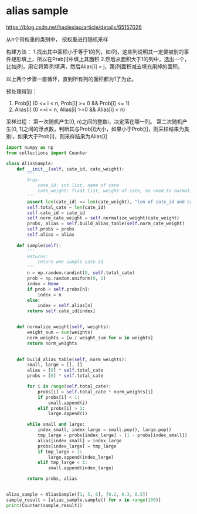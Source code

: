 # alias sample

https://blog.csdn.net/haolexiao/article/details/65157026

从n个带权重的类别中， 按权重进行随机采样


构建方法：
1.找出其中面积小于等于1的列，如i列，这些列说明其一定要被别的事件矩形填上，所以在Prab[i]中填上其面积
2.然后从面积大于1的列中，选出一个，比如j列，用它将第i列填满，然后Alias[i] = j，第j列面积减去填充用掉的面积。

以上两个步骤一直循环，直到所有列的面积都为1了为止。

预处理得到：
1. Prob[i] (0 <= i < n,  Prob[i] >= 0  && Prob[i] <= 1)
2. Alias[i] (0 <=i < n,  Alias[i] >=0 && Alias[i] < n)

采样过程：
第一次随机产生[0, n)之间的整数i，决定落在哪一列。
第二次随机产生[0, 1]之间的浮点数，判断其与Prob[i]大小，如果小于Prob[i]，则采样结果为类别i，如果大于Prob[i]，则采样结果为Alias[i]




```python
import numpy as np
from collections import Counter

class AliasSample:
    def __init__(self, cate_id, cate_weight):
        '''
        Args:
            cate_id: int list, name of cate
            cate_weight: float list, weight of cate, no need to normalize
        '''
        assert len(cate_id) == len(cate_weight), "len of cate_id and cate_weight must be equal"
        self.total_cate = len(cate_id)
        self.cate_id = cate_id
        self.norm_cate_weight = self.normalize_weight(cate_weight)
        probs, alias = self.build_alias_table(self.norm_cate_weight)
        self.probs = probs
        self.alias = alias
        
    def sample(self):
        '''
        Returns: 
            return one sample cate id
        '''
        n = np.random.randint(0, self.total_cate)
        prob = np.random.uniform(0, 1)
        index = None
        if prob < self.probs[n]:
            index = n
        else:
            index = self.alias[n]
        return self.cate_id[index]


    def normalize_weight(self, weights):
        weight_sum = sum(weights)
        norm_weights = [w / weight_sum for w in weights]
        return norm_weights

    
    def build_alias_table(self, norm_weights):
        small, large = [], []
        alias = [0] * self.total_cate
        probs = [0] * self.total_cate

        for i in range(self.total_cate):
            probs[i] = self.total_cate * norm_weights[i]
            if probs[i] < 1:
                small.append(i)
            elif probs[i] > 1:
                large.append(i)

        while small and large:
            index_small, index_large = small.pop(), large.pop()
            tmp_large = probs[index_large] - (1 - probs[index_small])
            alias[index_small] = index_large
            probs[index_large] = tmp_large
            if tmp_large > 1:
                large.append(index_large)
            elif tmp_large < 1:
                small.append(index_large)

        return probs, alias


alias_sample = AliasSample([1, 5, 6], [0.2, 0.3, 0.5])
sample_result = [alias_sample.sample() for x in range(100)]
print(Counter(sample_result))
```